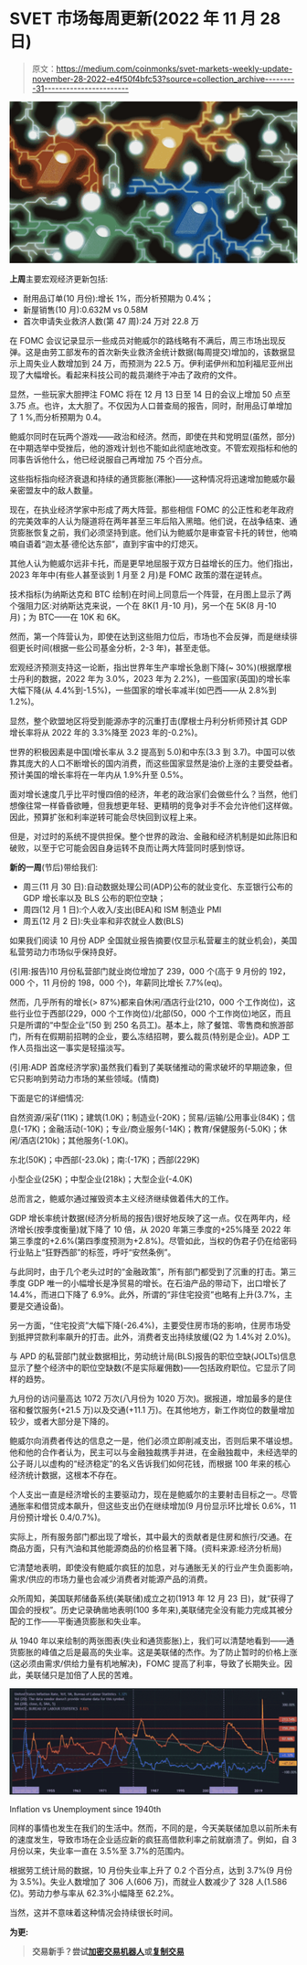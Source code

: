 # SVET 市场每周更新(2022 年 11 月 28 日)

> 原文：<https://medium.com/coinmonks/svet-markets-weekly-update-november-28-2022-e4f50f4bfc53?source=collection_archive---------31----------------------->

![](img/9e97240309bf0af8d96f0d4c0c09a6b8.png)

**上周**主要宏观经济更新包括:

*   耐用品订单(10 月份):增长 1%，而分析预期为 0.4%；
*   新屋销售(10 月):0.632M vs 0.58M
*   首次申请失业救济人数(第 47 周):24 万对 22.8 万

在 FOMC 会议记录显示一些成员对鲍威尔的路线略有不满后，周三市场出现反弹。这是由劳工部发布的首次新失业救济金统计数据(每周提交)增加的，该数据显示上周失业人数增加到 24 万，而预测为 22.5 万。伊利诺伊州和加利福尼亚州出现了大幅增长。看起来科技公司的裁员潮终于冲击了政府的文件。

显然，一些玩家大胆押注 FOMC 将在 12 月 13 日至 14 日的会议上增加 50 点至 3.75 点。也许，太大胆了。不仅因为人口普查局的报告，同时，耐用品订单增加了 1 %,而分析预期为 0.4。

鲍威尔同时在玩两个游戏——政治和经济。然而，即使在共和党明显(虽然，部分)在中期选举中受挫后，他的游戏计划也不能如此彻底地改变。不管宏观指标和他的同事告诉他什么，他已经说服自己再增加 75 个百分点。

这些指标指向经济衰退和持续的通货膨胀(滞胀)——这种情况将迅速增加鲍威尔最亲密盟友中的敌人数量。

现在，在执业经济学家中形成了两大阵营。那些相信 FOMC 的公正性和老年政府的完美效率的人认为隧道将在两年甚至三年后陷入黑暗。他们说，在战争结束、通货膨胀恢复之前，我们必须坚持到底。他们认为鲍威尔是审查官卡托的转世，他喃喃自语着“迦太基·德伦达东部”，直到宇宙中的灯熄灭。

其他人认为鲍威尔远非卡托，而是更早地屈服于双方日益增长的压力。他们指出，2023 年年中(有些人甚至谈到 1 月至 2 月)是 FOMC 政策的潜在逆转点。

技术指标(为纳斯达克和 BTC 绘制)在时间上同意后一个阵营，在月图上显示了两个强阻力区:对纳斯达克来说，一个在 8K(1 月-10 月)，另一个在 5K(8 月-10 月)；为 BTC——在 10K 和 6K。

然而，第一个阵营认为，即使在达到这些阻力位后，市场也不会反弹，而是继续徘徊更长时间(根据一些公司基金分析，2-3 年)，甚至走低。

宏观经济预测支持这一论断，指出世界年生产率增长急剧下降(~ 30%)(根据摩根士丹利的数据，2022 年为 3.0%，2023 年为 2.2%)，一些国家(英国)的增长率大幅下降(从 4.4%到-1.5%)，一些国家的增长率减半(如巴西——从 2.8%到 1.2%)。

显然，整个欧盟地区将受到能源赤字的沉重打击(摩根士丹利分析师预计其 GDP 增长率将从 2022 年的 3.3%降至 2023 年的-0.2%)。

世界的积极因素是中国(增长率从 3.2 提高到 5.0)和中东(3.3 到 3.7)。中国可以依靠其庞大的人口不断增长的国内消费，而这些国家显然是油价上涨的主要受益者。预计美国的增长率将在一年内从 1.9%升至 0.5%。

面对增长速度几乎比平时慢四倍的经济，年老的政治家们会做些什么？当然，他们想像往常一样昏昏欲睡，但我想更年轻、更精明的竞争对手不会允许他们这样做。因此，预算扩张和利率逆转可能会尽快回到议程上来。

但是，对过时的系统不提供担保。整个世界的政治、金融和经济机制是如此陈旧和破败，以至于它可能会因自身运转不良而让两大阵营同时感到惊讶。

**新的一周**(节后)带给我们:

*   周三(11 月 30 日):自动数据处理公司(ADP)公布的就业变化、东亚银行公布的 GDP 增长率以及 BLS 公布的职位空缺；
*   周四(12 月 1 日):个人收入/支出(BEA)和 ISM 制造业 PMI
*   周五(12 月 2 日):失业率和非农就业人数(BLS)

如果我们阅读 10 月份 ADP 全国就业报告摘要(仅显示私营雇主的就业机会)，美国私营劳动力市场似乎保持良好。

(引用:报告)10 月份私营部门就业岗位增加了 239，000 个(高于 9 月份的 192，000 个，11 月份的 198，000 个)，年薪同比增长 7.7%(eq)。

然而，几乎所有的增长(> 87%)都来自休闲/酒店行业(210，000 个工作岗位)，这些行业位于西部(229，000 个工作岗位)/北部(50，000 个工作岗位)地区，而且只是所谓的“中型企业”(50 到 250 名员工)。基本上，除了餐馆、零售商和旅游部门，所有在假期前招聘的企业，要么冻结招聘，要么裁员(特别是企业)。ADP 工作人员指出这一事实是轻描淡写。

(引用:ADP 首席经济学家)虽然我们看到了美联储推动的需求破坏的早期迹象，但它只影响到劳动力市场的某些领域。(情商)

下面是它的详细情况:

自然资源/采矿(11K)；建筑(1.0K)；制造业(-20K)；贸易/运输/公用事业(84K)；信息(-17K)；金融活动(-10K)；专业/商业服务(-14K)；教育/保健服务(-5.0K)；休闲/酒店(210k)；其他服务(-1.0K)。

东北(50K)；中西部(-23.0k)；南:(-17K)；西部(229K)

小型企业(25K)；中型企业(218k)；大型企业(-4.0K)

总而言之，鲍威尔通过摧毁资本主义经济继续做着伟大的工作。

GDP 增长率统计数据(经济分析局的报告)很好地反映了这一点。仅在两年内，经济增长(按季度衡量)就下降了 10 倍，从 2020 年第三季度的+25%降至 2022 年第三季度的+2.6%(第四季度预测为+2.8%)。尽管如此，当权的伪君子仍在给密码行业贴上“狂野西部”的标签，呼吁“安然条例”。

与此同时，由于几个老头过时的“金融政策”，所有部门都受到了沉重的打击。第三季度 GDP 唯一的小幅增长是净贸易的增长。在石油产品的带动下，出口增长了 14.4%，而进口下降了 6.9%。此外，所谓的“非住宅投资”也略有上升(3.7%，主要是交通设备)。

另一方面，“住宅投资”大幅下降(-26.4%)，主要受住房市场的影响，住房市场受到抵押贷款利率飙升的打击。此外，消费者支出持续放缓(Q2 为 1.4%对 2.0%)。

与 APD 的私营部门就业数据相比，劳动统计局(BLS)报告的职位空缺(JOLTs)信息显示了整个经济中的职位空缺数(不是实际雇佣数)——包括政府职位。它显示了同样的趋势。

九月份的访问量高达 1072 万次(八月份为 1020 万次)。据报道，增加最多的是住宿和餐饮服务(+21.5 万)以及交通(+11.1 万)。在其他地方，新工作岗位的数量增加较少，或者大部分是下降的。

鲍威尔向消费者传达的信息之一是，他们必须立即削减支出，否则后果不堪设想。他和他的合作者认为，民主可以与金融独裁携手并进，在金融独裁中，未经选举的公子哥儿以虚构的“经济稳定”的名义告诉我们如何花钱，而根据 100 年来的核心经济统计数据，这根本不存在。

个人支出一直是经济增长的主要驱动力，现在是鲍威尔的主要射击目标之一。尽管通胀率和借贷成本飙升，但这些支出仍在继续增加(9 月份显示环比增长 0.6%，11 月份预计增长 0.4/0.7%)。

实际上，所有服务部门都出现了增长，其中最大的贡献者是住房和旅行/交通。在商品方面，只有汽油和其他能源商品的价格显著下降。(资料来源:经济分析局)

它清楚地表明，即使没有鲍威尔疯狂的加息，对与通胀无关的行业产生负面影响，需求/供应的市场力量也会减少消费者对能源产品的消费。

众所周知，美国联邦储备系统(美联储)成立之初(1913 年 12 月 23 日)，就“获得了国会的授权”。历史记录确凿地表明(100 多年来),美联储完全没有能力完成其被分配的工作——平衡通货膨胀和失业率。

从 1940 年以来绘制的两张图表(失业和通货膨胀)上，我们可以清楚地看到——通货膨胀的峰值之后是最高的失业率。这是美联储的杰作。为了防止暂时的价格上涨(这必须由需求/供给力量有机地解决)，FOMC 提高了利率，导致了长期失业。因此，美联储只是加倍了人民的苦难。

![](img/2dfe31e388ff40444805fbebec9ac29c.png)

Inflation vs Unemployment since 1940th

同样的事情也发生在我们的生活中。然而，不同的是，今天美联储加息以前所未有的速度发生，导致市场在企业适应新的疯狂高借款利率之前就崩溃了。例如，自 3 月份以来，失业率一直在 3.5%至 3.7%的范围内。

根据劳工统计局的数据，10 月份失业率上升了 0.2 个百分点，达到 3.7%(9 月份为 3.5%)。失业人数增加了 306 人(606 万)，而就业人数减少了 328 人(1.586 亿)。劳动力参与率从 62.3%小幅降至 62.2%。

当然，这并不意味着这种情况会持续很长时间。

**为更:**[](https://svetrating.com/reports_all/Latest/)

> **交易新手？尝试[加密交易机器人](/coinmonks/crypto-trading-bot-c2ffce8acb2a)或[复制交易](/coinmonks/top-10-crypto-copy-trading-platforms-for-beginners-d0c37c7d698c)**